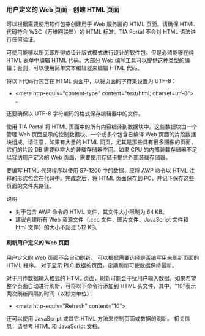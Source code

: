 ### 用户定义的 Web 页面 - 创建 HTML 页面

可以根据需要使用软件包来创建用于 Web 服务器的 HTML 页面。请确保 HTML
代码符合 W3C（万维网联盟）的 HTML 标准。TIA Portal 不会对 HTML
语法进行任何验证。

可使用能够以所见即所得或设计版式模式进行设计的软件包，但是必须能够在纯
HTML 表单中编辑 HTML 代码。大部分 Web
编写工具可以提供这种类型的编辑；否则，可以使用简单文本编辑器来编辑 HTML
代码。

将以下代码行包含在 HTML 页面中，以将页面的字符集设置为 UTF-8：

-   \<meta http-equiv=\"content-type\" content=\"text/html;
    charset=utf-8\"\> 。

还要确保以 UTF-8 字符编码的格式保存编辑器中的文件。

使用 TIA Portal 将 HTML
页面中的所有内容编译到数据块中。这些数据块由一个管理 Web
页面显示的控制数据块、一个或多个包含已编译 Web
页面的片段数据块组成。请注意，如果有大量的 HTML
网页，尤其是那些具有很多图像的页面，它们的片段 DB
需要非常大的装载存储器空间。如果 CPU
的内部装载存储器不足以容纳用户定义的 Web
页面，需要使用存储卡提供外部装载存储器。

要编写 HTML 代码程序以使用 S7-1200 中的数据，应将 AWP 命令以 HTML
注释的形式包含在代码中。完成之后，将 HTML 页面保存到
PC，并记下保存这些页面的文件夹路径。

说明

-   对于包含 AWP 命令的 HTML 文件，其文件大小限制为 64 KB。
-   建议创建所有 Web 资源文件（.ccc 文件、图片文件、JavaScript 文件和
    html 文件）的大小不超过 512 KB。

#### 刷新用户定义的 Web 页面

用户定义的 Web 页面不会自动刷新。 可以根据需要选择是否编写用来刷新页面的
HTML 程序。 对于显示 PLC 数据的页面，定期刷新可使数据保持最新。

对于用作数据输入格式的 HTML
页面，刷新可能会干扰用户输入数据。如果希望整个页面自动进行刷新，可将以下命令行添加到
HTML 头文件，其中，\"10\"表示两次刷新间隔的时间（以秒为单位）：

-   \<meta http-equiv=\"Refresh\" content=\"10\"\>

还可以使用 JavaScript 或其它 HTML 方法来控制页面或数据的刷新。
相关信息，请参考 HTML 和 JavaScript 文档。
